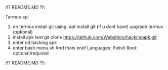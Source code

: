 /!? README.MD ?!\

Termux api
1. on termux install git
   using: apt install git (if u dont have)
upgrade termux (optional)
2. install apk
 text git clone https://github.com/Websittoo/hackingapk.git
3. enter cd hacking apk
4. enter bash menu.sh
   And thats end!
Languages: Polish
Root: optional/required

/!? README.MD ?!\
